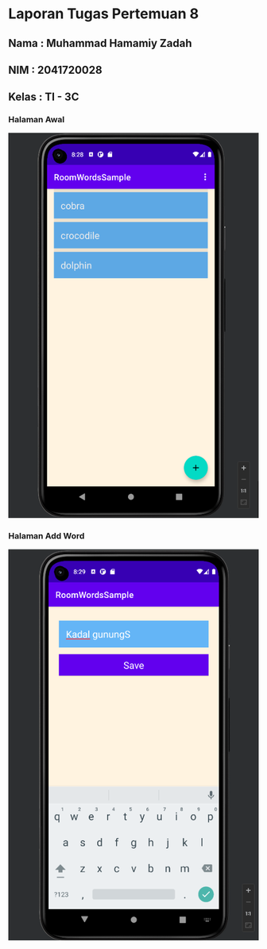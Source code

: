 # Laporan Tugas Pertemuan 8
## Nama : Muhammad Hamamiy Zadah
## NIM  : 2041720028
## Kelas : TI - 3C
### Halaman Awal
![Screenshot](ScreenShot/halamanAwal.png)

### Halaman Add Word
![Screenshot](ScreenShot/halamanAddWord.png)